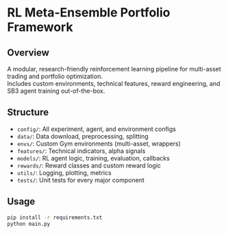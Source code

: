 # RL Meta-Ensemble Portfolio Framework

## Overview

A modular, research-friendly reinforcement learning pipeline for multi-asset trading and portfolio optimization.  
Includes custom environments, technical features, reward engineering, and SB3 agent training out-of-the-box.

## Structure

- `config/`: All experiment, agent, and environment configs
- `data/`: Data download, preprocessing, splitting
- `envs/`: Custom Gym environments (multi-asset, wrappers)
- `features/`: Technical indicators, alpha signals
- `models/`: RL agent logic, training, evaluation, callbacks
- `rewards/`: Reward classes and custom reward logic
- `utils/`: Logging, plotting, metrics
- `tests/`: Unit tests for every major component

## Usage

```bash
pip install -r requirements.txt
python main.py

